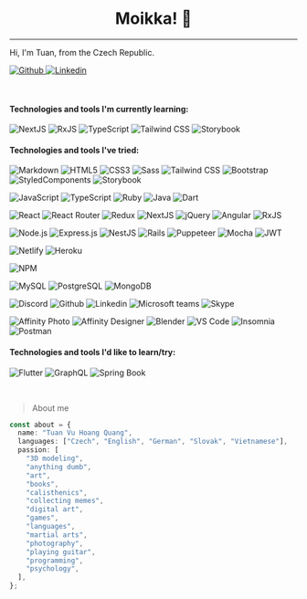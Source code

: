 <div style="text-align: center;"><h1>Moikka! 👋</h1></div>

---

Hi, I'm Tuan, from the Czech Republic.

  <p>
    <a href="https://github.com/Niyutoraru/Niyutoraru" target="_blank">
        <img alt="Github" src="https://img.shields.io/badge/GitHub-100000?style=flat-square&logo=github&logoColor=white" />
    </a>
    <a href="http://linkedin.com/in/tvhq-10427814a" target="_blank">
        <img alt="Linkedin" src="https://img.shields.io/badge/LinkedIn-0077B5?style=flat-square&logo=linkedin&logoColor=white" />
    </a>
  </p>
<br>

<h4>Technologies and tools I'm currently learning:</h4>
<div>
  <p>
    <img alt="NextJS" src="https://img.shields.io/badge/-Next-000000?style=flat-square&logo=next.js&logoColor=white" />
    <img alt="RxJS" src="https://img.shields.io/badge/-RxJS-B7178C?style=flat-square&logo=reactivex&logoColor=white" />
    <img alt="TypeScript" src="https://img.shields.io/badge/TypeScript-1E90FF?style=flat-square&logo=typescript&logoColor=white" />
    <img alt="Tailwind CSS" src="https://img.shields.io/badge/Tailwind_CSS-38B2AC?style=flat-square&logo=tailwindcss&logoColor=white" />
    <img alt="Storybook" src="https://img.shields.io/badge/Storybook-FF4785?style=flat-square&logo=storybook&logoColor=white" />
  </p>
</div>

<h4>Technologies and tools I've tried:</h4>
<div>
  <p>
    <img alt="Markdown" src="https://img.shields.io/badge/Markdown-000000?style=flat-square&logo=markdown&logoColor=white" />
    <img alt="HTML5" src="https://img.shields.io/badge/HTML5-E34F26?style=flat-square&logo=html5&logoColor=white" />
    <img alt="CSS3" src="https://img.shields.io/badge/CSS3-1572B6?style=flat-square&logo=css3&logoColor=white" />
    <img alt="Sass" src="https://img.shields.io/badge/Sass-CC6699?style=flat-square&logo=sass&logoColor=white" />
    <img alt="Tailwind CSS" src="https://img.shields.io/badge/Tailwind_CSS-38B2AC?style=flat-square&logo=tailwindcss&logoColor=white" />
    <img alt="Bootstrap" src="https://img.shields.io/badge/Bootstrap-563D7C?style=flat-square&logo=bootstrap&logoColor=white" />
    <img alt="StyledComponents" src="https://img.shields.io/badge/Styled_Components-DB7093?style=flat-square&logo=styled-components&logoColor=white" />
    <img alt="Storybook" src="https://img.shields.io/badge/Storybook-FF4785?style=flat-square&logo=storybook&logoColor=white" />
  </p>
  <p>
    <img alt="JavaScript" src="https://img.shields.io/badge/JavaScript-F7DF1E?style=flat-square&logo=javascript&logoColor=white" />
    <img alt="TypeScript" src="https://img.shields.io/badge/TypeScript-1E90FF?style=flat-square&logo=typescript&logoColor=white" />
    <img alt="Ruby" src="https://img.shields.io/badge/Ruby-CC342D?style=flat-square&logo=ruby&logoColor=white" />
    <img alt="Java" src="https://img.shields.io/badge/Java-007396?style=flat-square&logo=java&logoColor=white" />
    <img alt="Dart" src="https://img.shields.io/badge/Dart-0175C2?style=flat-square&logo=dart&logoColor=white" />
  </p>
  <p>
    <img alt="React" src="https://img.shields.io/badge/-React-00BFFF?style=flat-square&logo=react&logoColor=white" />
    <img alt="React Router" src="https://img.shields.io/badge/-React_Router-CA4245?style=flat-square&logo=react-router&logoColor=white" />
    <img alt="Redux" src="https://img.shields.io/badge/-Redux-593d88?style=flat-square&logo=redux&logoColor=white" />
    <img alt="NextJS" src="https://img.shields.io/badge/-Next-000000?style=flat-square&logo=next.js&logoColor=white" />
    <img alt="jQuery" src="https://img.shields.io/badge/jQuery-0769AD?style=flat-square&logo=jquery&logoColor=white" />
    <img alt="Angular" src="https://img.shields.io/badge/-Angular-DC143C?style=flat-square&logo=angular&logoColor=white" />
    <img alt="RxJS" src="https://img.shields.io/badge/-RxJS-B7178C?style=flat-square&logo=reactivex&logoColor=white" />
  </p>
  <p>
    <img alt="Node.js" src="https://img.shields.io/badge/-Node.js-43853D?style=flat-square&logo=node.js&logoColor=white" />
    <img alt="Express.js" src="https://img.shields.io/badge/-Express.js-404D59?style=flat-square&logo=express&logoColor=white" />
    <img alt="NestJS" src="https://img.shields.io/badge/-NestJS-E0234E?style=flat-square&logo=nestjs&logoColor=white" />
    <img alt="Rails" src="https://img.shields.io/badge/-Rails-CC0000?style=flat-square&logo=ruby-on-rails&logoColor=white" />
    <img alt="Puppeteer" src="https://img.shields.io/badge/Puppeteer-40B5A4?style=flat-square&logo=puppeteer&logoColor=white" />
    <img alt="Mocha" src="https://img.shields.io/badge/Mocha-8D6748?style=flat-square&logo=mocha&logoColor=white" />
    <img alt="JWT" src="https://img.shields.io/badge/JWT-000000?style=flat-square&logo=JSON&logoColor=white" />
  </p>
  <p>
    <img alt="Netlify" src="https://img.shields.io/badge/-Netlify-00C7B7?style=flat-square&logo=netlify&logoColor=white" />
    <img alt="Heroku" src="https://img.shields.io/badge/-Heroku-430098?style=flat-square&logo=heroku&logoColor=white" />
  </p>
  <p>
    <img alt="NPM" src="https://img.shields.io/badge/-NPM-D84040?style=flat-square&logo=npm&logoColor=white" />
  </p>
  <p>
    <img alt="MySQL" src="https://img.shields.io/badge/-MySQL-00000F?style=flat-square&logo=mysql&logoColor=white" />
    <img alt="PostgreSQL" src="https://img.shields.io/badge/-PostgreSQL-316192?style=flat-square&logo=postgresql&logoColor=white" />
    <img alt="MongoDB" src="https://img.shields.io/badge/-MongoDB-4EA94B?style=flat-square&logo=mongodb&logoColor=white" />
  </p>
  <p>
    <img alt="Discord" src="https://img.shields.io/badge/Discord-7289DA?style=flat-square&logo=discord&logoColor=white" />
    <img alt="Github" src="https://img.shields.io/badge/GitHub-100000?style=flat-square&logo=github&logoColor=white" />
    <img alt="Linkedin" src="https://img.shields.io/badge/LinkedIn-0077B5?style=flat-square&logo=linkedin&logoColor=white" />
    <img alt="Microsoft teams" src="https://img.shields.io/badge/Microsoft_Teams-6264A7?style=flat-square&logo=microsoftteams&logoColor=white" />
    <img alt="Skype" src="https://img.shields.io/badge/Skype-00AFF0?style=flat-square&logo=skype&logoColor=white" />
  </p>
  <p>
    <img alt="Affinity Photo" src="https://img.shields.io/badge/Affinity_Photo-7E4DD2?style=flat-square&logo=affinityphoto&logoColor=white" />
    <img alt="Affinity Designer" src="https://img.shields.io/badge/Affinity_Designer-1B72BE?style=flat-square&logo=affinitydesigner&logoColor=white" />
    <img alt="Blender" src="https://img.shields.io/badge/Blender-F5792A?style=flat-square&logo=blender&logoColor=white" />
    <img alt="VS Code" src="https://img.shields.io/badge/VS_Code-007ACC?style=flat-square&logo=visualstudiocode&logoColor=white" />
    <img alt="Insomnia" src="https://img.shields.io/badge/Insomnia-5849BE?style=flat-square&logo=insomnia&logoColor=white" />
    <img alt="Postman" src="https://img.shields.io/badge/Postman-FF6C37?style=flat-square&logo=postman&logoColor=white" />
  </p>
</div>

<h4>Technologies and tools I'd like to learn/try:</h4>
<div>
  <p>
    <img alt="Flutter" src="https://img.shields.io/badge/Flutter-02569B?style=flat-square&logo=Flutter&logoColor=white" />
    <img alt="GraphQL" src="https://img.shields.io/badge/GraphQL-E10098?style=flat-square&logo=graphql&logoColor=white" />
    <img alt="Spring Book" src="https://img.shields.io/badge/Spring_Boot-6DB33F?style=flat-square&logo=spring-boot&logoColor=white" />
  </p>
</div>

<br>

> About me

```ts
const about = {
  name: "Tuan Vu Hoang Quang",
  languages: ["Czech", "English", "German", "Slovak", "Vietnamese"],
  passion: [
    "3D modeling",
    "anything dumb",
    "art",
    "books",
    "calisthenics",
    "collecting memes",
    "digital art",
    "games",
    "languages",
    "martial arts",
    "photography",
    "playing guitar",
    "programming",
    "psychology",
  ],
};
```

<!--
**Niyutoraru/Niyutoraru** is a ✨ _special_ ✨ repository because its `README.md` (this file) appears on your GitHub profile.

# shield.io badges examples
https://dev.to/envoy_/150-badges-for-github-pnk

Here are some ideas to get you started:

-   🔭 I’m currently working on ...
-   🌱 I’m currently learning ...
-   👯 I’m looking to collaborate on ...
-   🤔 I’m looking for help with ...
-   💬 Ask me about ...
-   📫 How to reach me: ...
-   😄 Pronouns: ...
-   ⚡ Fun fact: ...
    -->
